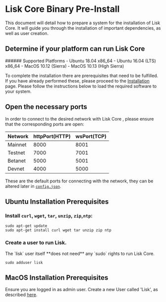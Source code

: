 # Lisk Core Binary Pre-Install

This document will detail how to prepare a system for the installation of Lisk Core.  It will guide you through the installation of important dependencies, as well as user creation.

## Determine if your platform can run Lisk Core

<boxsuccess markdown="1">
###### Supported Platforms
- Ubuntu 18.04 x86_64
- Ubuntu 16.04 (LTS) x86_64
- MacOS 10.12 (Sierra)
- MacOS 10.13 (High Sierra)
</boxsuccess>

To complete the installation there are prerequisites that need to be fulfilled.  If you have already performed these, please proceed to the [Installation](/documentation/lisk-core/setup/install/binary) page. Please follow the instructions below to load the required software to your system.

## Open the necessary ports

In order to connect to the desired network with Lisk Core , please ensure that the corresponding ports are open:

| Network | httpPort(HTTP) | wsPort(TCP) |
| --------|----------------|-------------|
| Mainnet | 8000         | 8001        |
| Testnet | 7000           | 7001        |
| Betanet  | 5000           | 5001        |
| Devnet | 4000          | 5000        |

These are the default ports for connecting with the network, they can be altered later in [`config.json`](https://github.com/LiskHQ/lisk/blob/development/config.json#L2).

## Ubuntu Installation Prerequisites

### Install `curl`, `wget`, `tar`, `unzip`, `zip`,`ntp`:

```shell
sudo apt-get update
sudo apt-get install curl wget tar unzip zip ntp
```

### Create a user to run Lisk.

<boxinfo markdown="1">
The `lisk` user itself **does not need** any `sudo` rights to run Lisk Core.
</boxinfo>

```shell
sudo adduser lisk
```

## MacOS Installation Prerequisites

Ensure you are logged in as admin user. Create a new User called 'Lisk', as described [here](https://support.apple.com/kb/PH25796?locale=en_GB).
